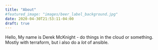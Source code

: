 ```yaml
---
title: "About"
#featured_image: "images/beer_label_background.jpg"
date: 2020-04-30T21:53:11-04:00
draft: true
---
```


Hello, My name is Derek McKnight - do things in the cloud or something. Mostly with terraform, but i also do a _lot_ of ansible.
